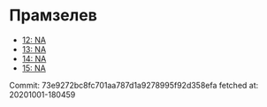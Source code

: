 # Прамзелев
- [12: NA](12.md)
- [13: NA](13.md)
- [14: NA](14.md)
- [15: NA](15.md)

Commit: 73e9272bc8fc701aa787d1a9278995f92d358efa
 fetched at: 20201001-180459
